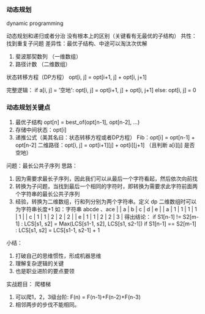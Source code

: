 
### 动态规划
dynamic programming

动态规划和递归或者分治 没有根本上的区别（关键看有无最优的子结构）
共性：找到重复子问题
差异性：最优子结构、中途可以淘汰次优解

1. 斐波那契数列 （一维数组）
2. 路径计数 （二维数组）

状态转移方程（DP方程）
opt[i, j] = opt[i+1, j] + opt[i, j+1]

完整逻辑：
if a[i, j] = '空地':
    opt[i, j] = opt[i+1, j] + opt[i, j+1]
else:
    opt[i, j] = 0

### 动态规划关键点
1. 最优子结构 opt[n] = best_of(opt[n-1], opt[n-2], ...)
2. 存储中间状态：opt[i]
3. 递推公式（美其名曰：状态转移方程或者DP方程）
   Fib：opt[i] = opt[n-1] + opt[n-2]
   二维路径：opt[i, j] = opt[i+1][j] + opt[i][j+1] （且判断 a[i][j] 是否空地）


问题：最长公共子序列
思路：
1. 因为需要求最长子序列，因此我们可以从最后一个字符看起，然后依次向前找
2. 转换为子问题，当找到最后一个相同的字符时，即转换为需要求此字符前面两个字符串的最长公共子序列
3. 经验，转换为二维数组，行和列分别为两个字符串。定义 dp 二维数组时可以为字符串长度+1 
如：字符串 abcde 、ace
|   | a | b | c | d | e |
| a | 1 | 1 | 1 | 1 | 1 |
| c | 1 | 1 | 2 | 2 | 2 |
| e | 1 | 1 | 2 | 2 | 3 |
得出结论：
if S1[n-1] != S2[m-1] : LCS[s1, s2] = Max(LCS[s1-1, s2], LCS[s1, s2-1])
if S1[n-1] == S2[m-1] : LCS[s1, s2] = LCS[s1-1, s2-1] + 1

小结：
1. 打破自己的思维惯性，形成机器思维
2. 理解复杂逻辑的关键
3. 也是职业进阶的要点要领


实战题目：
爬楼梯
1. 可以爬1，2，3级台阶: F(n) = F(n-1)+F(n-2)+F(n-3)
2. 相邻两步的步伐不能相同。